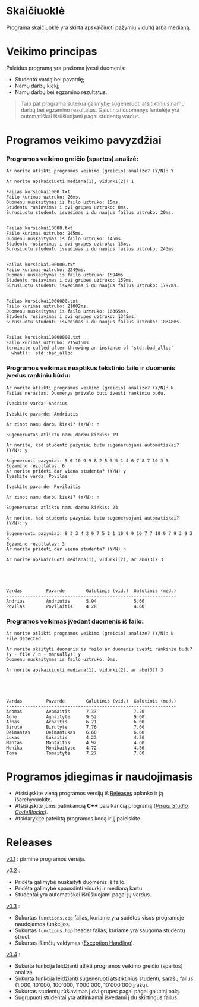 # Skaičiuoklė #
Programa skaičiuoklė yra skirta apskaičiuoti pažymių vidurkį arba medianą.

# Veikimo principas #

Paleidus programą yra prašoma įvesti duomenis:

* Studento vardą bei pavardę;
* Namų darbų kiekį;
* Namų darbų bei egzamino rezultatus.

> Taip pat programa suteikia galimybę sugeneruoti atsitiktinius namų darbų bei egzamino rezultatus.
> Galutiniai duomenys lentelėje yra automatiškai išrūšiuojami pagal studentų vardus.

# Programos veikimo pavyzdžiai #

### Programos veikimo greičio (spartos) analizė: ###

```
Ar norite atlikti programos veikimo (greicio) analize? (Y/N): Y

Ar norite apskaiciuoti mediana(1), vidurki(2)? 1

Failas kursiokai1000.txt
Failo kurimas uztruko: 26ms.
Duomenu nuskaitymas is failo uztruko: 15ms.
Studentu rusiavimas i dvi grupes uztruko: 0ms.
Surusiuotu studentu isvedimas i du naujus failus uztruko: 20ms.


Failas kursiokai10000.txt
Failo kurimas uztruko: 245ms.
Duomenu nuskaitymas is failo uztruko: 145ms.
Studentu rusiavimas i dvi grupes uztruko: 13ms.
Surusiuotu studentu isvedimas i du naujus failus uztruko: 243ms.


Failas kursiokai100000.txt
Failo kurimas uztruko: 2249ms.
Duomenu nuskaitymas is failo uztruko: 1594ms.
Studentu rusiavimas i dvi grupes uztruko: 159ms.
Surusiuotu studentu isvedimas i du naujus failus uztruko: 1797ms.


Failas kursiokai1000000.txt
Failo kurimas uztruko: 21002ms.
Duomenu nuskaitymas is failo uztruko: 16365ms.
Studentu rusiavimas i dvi grupes uztruko: 1345ms.
Surusiuotu studentu isvedimas i du naujus failus uztruko: 18348ms.


Failas kursiokai10000000.txt
Failo kurimas uztruko: 215415ms.
terminate called after throwing an instance of 'std::bad_alloc'
  what():  std::bad_alloc
```

### Programos veikimas neaptikus tekstinio failo ir duomenis įvedus rankiniu būdu: ###

```
Ar norite atlikti programos veikimo (greicio) analize? (Y/N): N
Failas nerastas. Duomenys privalo buti ivesti rankiniu budu.

Iveskite varda: Andrius

Iveskite pavarde: Andriutis

Ar zinot namu darbu kieki? (Y/N): n

Sugeneruotas atliktu namu darbu kiekis: 19

Ar norite, kad studento pazymiai butu sugeneruojami automatiskai? (Y/N): y

Sugeneruoti pazymiai: 5 6 10 9 9 8 2 5 3 5 1 4 6 7 8 7 10 3 3
Egzamino rezultatas: 6
Ar norite prideti dar viena studenta? (Y/N) y
Iveskite varda: Povilas

Iveskite pavarde: Povilaitis

Ar zinot namu darbu kieki? (Y/N): n

Sugeneruotas atliktu namu darbu kiekis: 24

Ar norite, kad studento pazymiai butu sugeneruojami automatiskai? (Y/N): y

Sugeneruoti pazymiai: 8 3 3 4 2 9 7 5 2 1 10 9 9 10 7 7 10 9 7 9 3 9 3 3
Egzamino rezultatas: 3
Ar norite prideti dar viena studenta? (Y/N) n

Ar norite apskaiciuoti mediana(1), vidurki(2), ar abu(3)? 3





Vardas         Pavarde        Galutinis (vid.)  Galutinis (med.)
----------------------------------------------------------------
Andrius        Andriutis      5.94              5.60
Povilas        Povilaitis     4.28              4.60
```

### Programos veikimas įvedant duomenis iš failo: ###
```
Ar norite atlikti programos veikimo (greicio) analize? (Y/N): N
File detected.

Ar norite skaityti duomenis is failo ar duomenis ivesti rankiniu budu? (y - file / n - manually): y
Duomenu nuskaitymas is failo uztruko: 0ms.

Ar norite apskaiciuoti mediana(1), vidurki(2), ar abu(3)? 3





Vardas         Pavarde        Galutinis (vid.)  Galutinis (med.)
----------------------------------------------------------------
Adomas         Avomaitis      7.33              7.20
Agne           Agnaityte      9.52              9.60
Arnas          Arnaitis       6.21              6.00
Birute         Birutyte       7.76              7.60
Deimantas      Deimantukas    6.60              6.60
Lukas          Lukaitis       4.23              4.20
Mantas         Mantaitis      4.92              4.60
Monika         Monikaityte    4.72              4.80
Toma           Tomaityte      7.27              7.00
```

# Programos įdiegimas ir naudojimasis #

* Atsisiųskite vieną programos versijų iš [Releases](https://github.com/LCious/Objektinis/releases) aplanko ir ją išarchyvuokite.
* Atsisiųskite jums patinkančią __C++__ palaikančią programą (_[Visual Studio](https://visualstudio.microsoft.com/downloads/), [CodeBlocks](https://www.codeblocks.org/downloads/)_).
* Atsidarykite pateiktą programos kodą ir jį paleiskite.


# Releases #

[v0.1](https://github.com/LCious/Objektinis/releases/tag/V0.1) : pirminė programos versija.

[v0.2](https://github.com/LCious/Objektinis/releases/tag/V0.2) : 
  * Pridėta galimybė nuskaityti duomenis iš failo.
  * Pridėta galimybė spausdinti vidurkį ir medianą kartu.
  * Studentai yra automatiškai išrūšiuojami pagal jų vardus.
 
[v0.3](https://github.com/LCious/Objektinis/releases/tag/V0.3) :
  * Sukurtas `functions.cpp` failas, kuriame yra sudėtos visos programoje naudojamos funkcijos.
  * Sukurtas `functions.hpp` header failas, kuriame yra saugoma studentų struct.
  * Sukurtas išimčių valdymas ([Exception Handling](https://www.tutorialspoint.com/cplusplus/cpp_exceptions_handling.htm)).

[v0.4](https://github.com/LCious/Objektinis/releases/tag/v0.4) :
  * Sukurta funkcija leidžianti atlikti programos veikimo greičio (spartos) analizę.
  * Sukurta funkcija leidžianti sugeneruoti atsitiktinius studentų sarašų failus (1'000, 10'000, 100'000, 1'000'000, 10'000'000 įrašų).
  * Sukurtas studentų rūšiavimas į dvi grupes pagal pagal galutinį balą.
  * Sugrupuoti studentai yra atitinkamai išvedami į du skirtingus failus.
